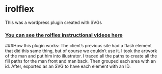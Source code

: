 # irolflex
This was a wordpress plugin created with SVGs 

### <a href="https://irolflex.com/#instruction-videos" target="_blank">You can see the rolflex instructional videos here</a>

###How this plugin works:
The client’s previous site had a flash element that did this same thing, but of course we couldn’t use it. I took the artwork of the man and put him into illustrator. I traced all the paths to create all the fill paths for the man front and man back. Then grouped each area with an id. After, exported as an SVG to have each element with an ID. 



